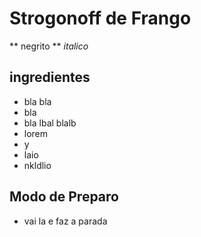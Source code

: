 # Strogonoff de Frango 
** negrito ** _italico_

## ingredientes

 - bla bla
 - bla
 - bla lbal blalb
 - lorem
 - y
 - laio
 - nkldlio

## Modo de Preparo

 - vai la e faz a parada